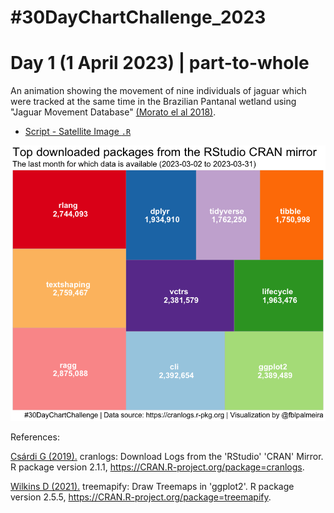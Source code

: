# #30DayChartChallenge_2023

# Day 1 (1 April 2023) | part-to-whole


An animation showing the movement of nine individuals of jaguar which were tracked at the same time in the Brazilian Pantanal wetland using "Jaguar Movement Database" [(Morato el al 2018)](http://doi.org/10.1002/ecy.2379). 

- [Script - Satellite Image `.R`]()

<img src="https://github.com/fblpalmeira/cranlogs_treemap/blob/main/data/cranlog.png">

References: 

[Csárdi G (2019).](https://cranlogs.r-pkg.org/) cranlogs: Download Logs from the 'RStudio' 'CRAN' Mirror. R package version
  2.1.1, <https://CRAN.R-project.org/package=cranlogs>.

[Wilkins D (2021).](https://CRAN.R-project.org/package=treemapify) treemapify: Draw Treemaps in 'ggplot2'. R package version 2.5.5,
  <https://CRAN.R-project.org/package=treemapify>.
